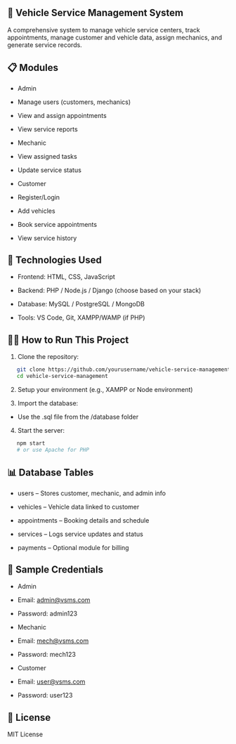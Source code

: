 ## 🚗 Vehicle Service Management System
A comprehensive system to manage vehicle service centers, track appointments, manage customer and vehicle data, assign mechanics, and generate service records.

## 📋 Modules
- Admin

 - Manage users (customers, mechanics)

 - View and assign appointments

 - View service reports

- Mechanic

 - View assigned tasks

 - Update service status

- Customer

 - Register/Login

 - Add vehicles

 - Book service appointments

 - View service history

## 🔧 Technologies Used
- Frontend: HTML, CSS, JavaScript

- Backend: PHP / Node.js / Django (choose based on your stack)

- Database: MySQL / PostgreSQL / MongoDB

- Tools: VS Code, Git, XAMPP/WAMP (if PHP)

## 🧑‍💻 How to Run This Project
1. Clone the repository:
```bash
   git clone https://github.com/yourusername/vehicle-service-management.git
   cd vehicle-service-management
```
2. Setup your environment (e.g., XAMPP or Node environment)

3. Import the database:

 - Use the .sql file from the /database folder

4. Start the server:
```bash
   npm start
   # or use Apache for PHP
```
## 📊 Database Tables
- users – Stores customer, mechanic, and admin info

- vehicles – Vehicle data linked to customer

- appointments – Booking details and schedule

- services – Logs service updates and status

- payments – Optional module for billing

## 🧪 Sample Credentials
- Admin

 - Email: admin@vsms.com

 - Password: admin123

- Mechanic

 - Email: mech@vsms.com

 - Password: mech123

- Customer

 - Email: user@vsms.com

 - Password: user123


## 📃 License
MIT License

